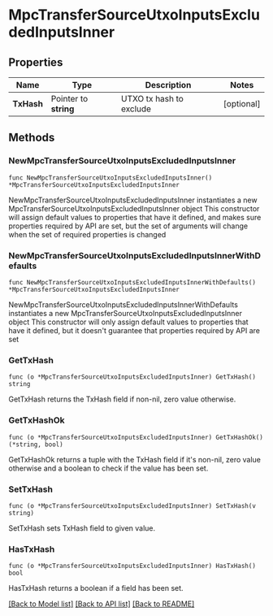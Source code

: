 # MpcTransferSourceUtxoInputsExcludedInputsInner

## Properties

Name | Type | Description | Notes
------------ | ------------- | ------------- | -------------
**TxHash** | Pointer to **string** | UTXO tx hash to exclude | [optional] 

## Methods

### NewMpcTransferSourceUtxoInputsExcludedInputsInner

`func NewMpcTransferSourceUtxoInputsExcludedInputsInner() *MpcTransferSourceUtxoInputsExcludedInputsInner`

NewMpcTransferSourceUtxoInputsExcludedInputsInner instantiates a new MpcTransferSourceUtxoInputsExcludedInputsInner object
This constructor will assign default values to properties that have it defined,
and makes sure properties required by API are set, but the set of arguments
will change when the set of required properties is changed

### NewMpcTransferSourceUtxoInputsExcludedInputsInnerWithDefaults

`func NewMpcTransferSourceUtxoInputsExcludedInputsInnerWithDefaults() *MpcTransferSourceUtxoInputsExcludedInputsInner`

NewMpcTransferSourceUtxoInputsExcludedInputsInnerWithDefaults instantiates a new MpcTransferSourceUtxoInputsExcludedInputsInner object
This constructor will only assign default values to properties that have it defined,
but it doesn't guarantee that properties required by API are set

### GetTxHash

`func (o *MpcTransferSourceUtxoInputsExcludedInputsInner) GetTxHash() string`

GetTxHash returns the TxHash field if non-nil, zero value otherwise.

### GetTxHashOk

`func (o *MpcTransferSourceUtxoInputsExcludedInputsInner) GetTxHashOk() (*string, bool)`

GetTxHashOk returns a tuple with the TxHash field if it's non-nil, zero value otherwise
and a boolean to check if the value has been set.

### SetTxHash

`func (o *MpcTransferSourceUtxoInputsExcludedInputsInner) SetTxHash(v string)`

SetTxHash sets TxHash field to given value.

### HasTxHash

`func (o *MpcTransferSourceUtxoInputsExcludedInputsInner) HasTxHash() bool`

HasTxHash returns a boolean if a field has been set.


[[Back to Model list]](../README.md#documentation-for-models) [[Back to API list]](../README.md#documentation-for-api-endpoints) [[Back to README]](../README.md)


